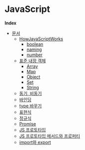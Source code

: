 # JavaScript

<b>Index</b>

- [문서]()
  - [HowJavaScriptWorks](https://github.com/gigibean/TIL/tree/master/JavaScript/docs/HowJavaScriptWorks)
    - [boolean](https://github.com/gigibean/TIL/blob/master/JavaScript/docs/HowJavaScriptWorks/boolean.md)
    - [naming](https://github.com/gigibean/TIL/blob/master/JavaScript/docs/HowJavaScriptWorks/naming.md)
    - [number](https://github.com/gigibean/TIL/blob/master/JavaScript/docs/HowJavaScriptWorks/number.md)
  - [표준 내장 객체](https://github.com/gigibean/TIL/tree/master/JavaScript/docs/standard_built_in_objects')
    - [Array](https://github.com/gigibean/TIL/blob/master/JavaScript/docs/standard_built_in_objects'/array.md)
    - [Map](https://github.com/gigibean/TIL/blob/master/JavaScript/docs/standard_built_in_objects'/map.md)
    - [Object](https://github.com/gigibean/TIL/blob/master/JavaScript/docs/standard_built_in_objects'/object.md)
    - [Set](https://github.com/gigibean/TIL/blob/master/JavaScript/docs/standard_built_in_objects'/set.md)
    - [String](https://github.com/gigibean/TIL/blob/master/JavaScript/docs/standard_built_in_objects'/string.md)
  - [동기, 비동기](https://github.com/gigibean/TIL/blob/master/JavaScript/docs/Asynchronous.md)
  - [바인딩](https://github.com/gigibean/TIL/blob/master/JavaScript/docs/bindling.md)
  - [type 바꾸기](https://github.com/gigibean/TIL/blob/master/JavaScript/docs/change_type.md)
  - [표현식](https://github.com/gigibean/TIL/blob/master/JavaScript/docs/Expression.md)
  - [정규식](https://github.com/gigibean/TIL/blob/master/JavaScript/docs/regular_expressions.md)
  - [Promise](https://github.com/gigibean/TIL/blob/master/JavaScript/docs/promise.md)
  - [JS 프로토타입](https://github.com/gigibean/TIL/blob/master/JavaScript/docs/prototype.md)
  - [JS 프로토타입 메서드와 프로퍼티](https://github.com/gigibean/TIL/blob/master/JavaScript/docs/prototype_method_property.md)
  - [import와 export](https://github.com/gigibean/TIL/blob/master/JavaScript/docs/import%EC%99%80export.md)
